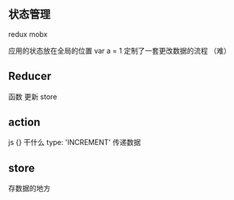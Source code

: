 ## 状态管理

redux
mobx

应用的状态放在全局的位置
var a = 1
定制了一套更改数据的流程  （难）

## Reducer
函数 更新 store

## action
js {}
干什么  type: 'INCREMENT'
传递数据

## store  
存数据的地方
